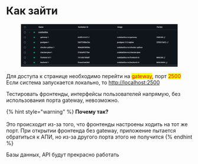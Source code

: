 # Как зайти

<figure><img src="../.gitbook/assets/image (27).png" alt=""><figcaption></figcaption></figure>

Для доступа к странице необходимо перейти на <mark style="color:red;">gateway</mark>, порт <mark style="color:red;">2500</mark>\
Если система запускается локально, то [http://localhost:2500](http://localhost:2500)



Тестировать фронтенды, интерфейсы пользователей напрямую, без использования порта gateway, невозможно.

{% hint style="warning" %}
**Почему так?**\
\
Это происходит из-за того, что фронтенды настроены ходить на тот же порт. При открытии фронтенда без gateway, приложение пытается обратиться к АПИ, но из-за другого порта этого не получится
{% endhint %}



Базы данных, API будут прекрасно работать


